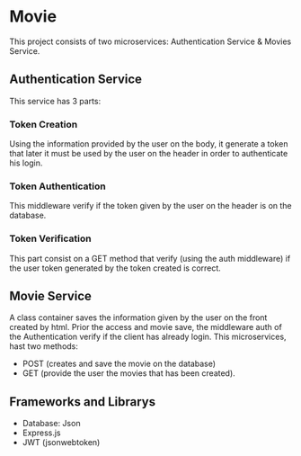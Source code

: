 # Movie
This project consists of two microservices: Authentication Service & Movies Service.

## Authentication Service
This service has 3 parts:

### Token Creation
Using the information provided by the user on the body, it generate a token that later it must be used by the user on the header in order to authenticate his login.

### Token Authentication
This middleware verify if the token given by the user on the header is on the database.

### Token Verification
This part consist on a GET method that verify (using the auth middleware) if the user token generated by the token created is correct.

## Movie Service
A class container saves the information given by the user on the front created by html. Prior the access and movie save, the middleware auth of the Authentication verify if the client has already login.
This microservices, hast two methods:
* POST (creates and save the movie on the database)
* GET (provide the user the movies that has been created).

## Frameworks and Librarys
* Database: Json
* Express.js
* JWT (jsonwebtoken)